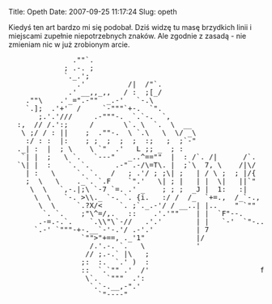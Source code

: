 Title: Opeth
Date: 2007-09-25 11:17:24
Slug: opeth

<p>Kiedyś ten art bardzo mi się podobał. Dziś widzę tu masę brzydkich linii i 
miejscami zupełnie niepotrzebnych znaków. Ale zgodnie z zasadą - nie zmieniam
nic w już zrobionym arcie.</p>
<pre>
               .""`.
             ; .-. ;
             `._.';
                .'          /|  /"`.
              .' __,,_,,   / :  ;[_/
    .""\    .'_=".-""  _.-'   `-.\                                 .
    `.];  .'+'  /     `-"""`+-.  `".                              &lt; `.
       ;.'.'///     .-"""-.  `.`-.  `,                             | F
  :,  // /.':;     /       \`. \  `.  \  __                        | |
   \ ;/ / : ||    ;  .""-.  \ `.\   \  \/ _\                   .   | |
    :/ : :  |:    ; ;  ;  ;  ;  :;   ;  ;`-"                   '   | |
  ._| :  |  ; \    \ `"  .'   L ;; _  ; :                    .'|   | |
   `| |  ;   \ `.   `---"   _..^==""  |  : /`. /|      /`.  `r 7"  | |,7
  `\| |  :    `. `.      .-" .-/\=T\. |  ;`\  7, \    /|\/   | |   | | L
    | :   \     `. `.   /   ; .'/ ; ;\| ;   | / \ ;  ; |/{   | |   | 7\ \
    ;  \   \    ._`. `.F    `".'   \| ; |   | |  \|   ||`"   | |   | | \ ;
     \  \   `,-.|;\ `-7 `=. .' _    ; ; ;  _J |  1:   :|     : ;   | |  :|
      \  \   `-. &gt;\\._ `-. `. {i.   :/ /  /_  `+=.,  /_`-.,   \\+ ,' |  ':
       \  \     `.?X/&lt;    `. ;`._.-'/ / __..| |..    " `""     `" `"""  /
        `. `.    ;"\^=/,.   ::    .'.'""    | |  `F"--.     ."`.
       .-=.-.`.    `.\\"\`-//   .'.'        | |   `-'  `"-..`-';
      `.-' `"""-+-.__`-'-.'/ .-'.'          | 7             `""
                 `""&gt;"+==, ._'1"            |/
                   /.'.-. `.   \            '
                  // ;.-.` |\   ;
                 ;:  :.  `.' )  :
                 ::  `.`"" .'  /'                          fsc
                  \`.  `"""  .':
                   `.`-.__,-".'
                     `"----"
</pre>
